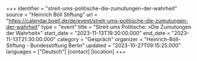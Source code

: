 +++
identifier = "streit-ums-politische-die-zumutungen-der-wahrheit"
source = "Heinrich Böll Stiftung"
url = "https://calendar.boell.de/de/event/streit-ums-politische-die-zumutungen-der-wahrheit"
type = "event"
title = "Streit ums Politische: »Die Zumutungen der Wahrheit«"
start_date = "2023-11-13T19:30:00.000"
end_date = "2023-11-13T21:30:00.000"
category = "Gespräch"
organizer = "Heinrich-Böll-Stiftung - Bundesstiftung Berlin"
updated = "2023-10-27T09:15:25.000"
languages = ["Deutsch"]
[contact]
[location]
+++